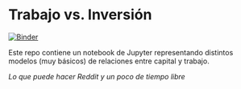 # Trabajo vs. Inversi&oacute;n

[![Binder](https://mybinder.org/badge_logo.svg)](https://mybinder.org/v2/gh/nmercado1986/trabajo-vs-inversion/master)

Este repo contiene un notebook de Jupyter representando distintos modelos (muy b&aacute;sicos) de relaciones entre capital y trabajo.

*Lo que puede hacer Reddit y un poco de tiempo libre*
